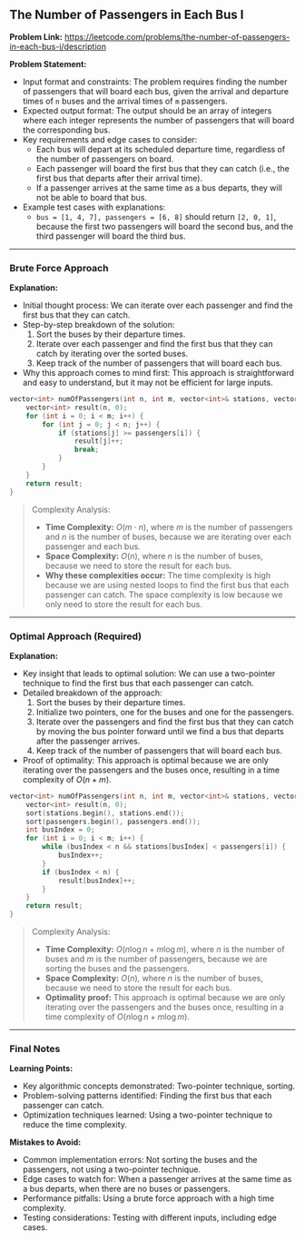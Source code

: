 ## The Number of Passengers in Each Bus I

**Problem Link:** https://leetcode.com/problems/the-number-of-passengers-in-each-bus-i/description

**Problem Statement:**
- Input format and constraints: The problem requires finding the number of passengers that will board each bus, given the arrival and departure times of `n` buses and the arrival times of `m` passengers.
- Expected output format: The output should be an array of integers where each integer represents the number of passengers that will board the corresponding bus.
- Key requirements and edge cases to consider: 
    * Each bus will depart at its scheduled departure time, regardless of the number of passengers on board.
    * Each passenger will board the first bus that they can catch (i.e., the first bus that departs after their arrival time).
    * If a passenger arrives at the same time as a bus departs, they will not be able to board that bus.
- Example test cases with explanations:
    * `bus = [1, 4, 7], passengers = [6, 8]` should return `[2, 0, 1]`, because the first two passengers will board the second bus, and the third passenger will board the third bus.

---

### Brute Force Approach

**Explanation:**
- Initial thought process: We can iterate over each passenger and find the first bus that they can catch.
- Step-by-step breakdown of the solution: 
    1. Sort the buses by their departure times.
    2. Iterate over each passenger and find the first bus that they can catch by iterating over the sorted buses.
    3. Keep track of the number of passengers that will board each bus.
- Why this approach comes to mind first: This approach is straightforward and easy to understand, but it may not be efficient for large inputs.

```cpp
vector<int> numOfPassengers(int n, int m, vector<int>& stations, vector<int>& passengers) {
    vector<int> result(n, 0);
    for (int i = 0; i < m; i++) {
        for (int j = 0; j < n; j++) {
            if (stations[j] >= passengers[i]) {
                result[j]++;
                break;
            }
        }
    }
    return result;
}
```

> Complexity Analysis:
> - **Time Complexity:** $O(m \cdot n)$, where $m$ is the number of passengers and $n$ is the number of buses, because we are iterating over each passenger and each bus.
> - **Space Complexity:** $O(n)$, where $n$ is the number of buses, because we need to store the result for each bus.
> - **Why these complexities occur:** The time complexity is high because we are using nested loops to find the first bus that each passenger can catch. The space complexity is low because we only need to store the result for each bus.

---

### Optimal Approach (Required)

**Explanation:**
- Key insight that leads to optimal solution: We can use a two-pointer technique to find the first bus that each passenger can catch.
- Detailed breakdown of the approach: 
    1. Sort the buses by their departure times.
    2. Initialize two pointers, one for the buses and one for the passengers.
    3. Iterate over the passengers and find the first bus that they can catch by moving the bus pointer forward until we find a bus that departs after the passenger arrives.
    4. Keep track of the number of passengers that will board each bus.
- Proof of optimality: This approach is optimal because we are only iterating over the passengers and the buses once, resulting in a time complexity of $O(n + m)$.

```cpp
vector<int> numOfPassengers(int n, int m, vector<int>& stations, vector<int>& passengers) {
    vector<int> result(n, 0);
    sort(stations.begin(), stations.end());
    sort(passengers.begin(), passengers.end());
    int busIndex = 0;
    for (int i = 0; i < m; i++) {
        while (busIndex < n && stations[busIndex] < passengers[i]) {
            busIndex++;
        }
        if (busIndex < n) {
            result[busIndex]++;
        }
    }
    return result;
}
```

> Complexity Analysis:
> - **Time Complexity:** $O(n \log n + m \log m)$, where $n$ is the number of buses and $m$ is the number of passengers, because we are sorting the buses and the passengers.
> - **Space Complexity:** $O(n)$, where $n$ is the number of buses, because we need to store the result for each bus.
> - **Optimality proof:** This approach is optimal because we are only iterating over the passengers and the buses once, resulting in a time complexity of $O(n \log n + m \log m)$.

---

### Final Notes

**Learning Points:**
- Key algorithmic concepts demonstrated: Two-pointer technique, sorting.
- Problem-solving patterns identified: Finding the first bus that each passenger can catch.
- Optimization techniques learned: Using a two-pointer technique to reduce the time complexity.

**Mistakes to Avoid:**
- Common implementation errors: Not sorting the buses and the passengers, not using a two-pointer technique.
- Edge cases to watch for: When a passenger arrives at the same time as a bus departs, when there are no buses or passengers.
- Performance pitfalls: Using a brute force approach with a high time complexity.
- Testing considerations: Testing with different inputs, including edge cases.